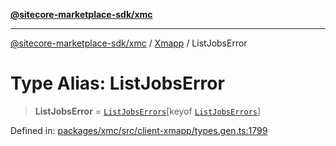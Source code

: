 [**@sitecore-marketplace-sdk/xmc**](../../../../README.md)

***

[@sitecore-marketplace-sdk/xmc](../../../../README.md) / [Xmapp](../README.md) / ListJobsError

# Type Alias: ListJobsError

> **ListJobsError** = [`ListJobsErrors`](ListJobsErrors.md)\[keyof [`ListJobsErrors`](ListJobsErrors.md)\]

Defined in: [packages/xmc/src/client-xmapp/types.gen.ts:1799](https://github.com/Sitecore/marketplace-sdk/blob/main/packages/xmc/src/client-xmapp/types.gen.ts#L1799)
